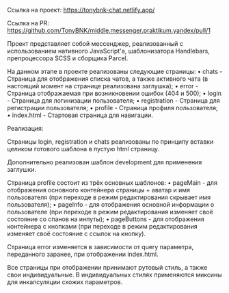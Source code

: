 Ссылка на проект: https://tonybnk-chat.netlify.app/

Ссылка на PR: https://github.com/TonyBNK/middle.messenger.praktikum.yandex/pull/1

Проект представляет собой мессенджер, реализованный с использованием нативного
JavaScript'а, шаблонизатора Handlebars, препроцессора SCSS и сборщика Parcel.


На данном этапе в проекте реализованы следующие страницы:
• chats - Страница для отображения списка чатов, а также активного чата (в
настоящий момент на странице реализована заглушка);
• error - Страница отображаемая при возникновении ошибок (404 и 500);
• login - Страница для логинизации пользователя;
• registration - Страница для регистрации пользователя;
• profile - Страница профиля пользователя;
• index.html - Стартовая страница для навигации.


Реализация:

Страницы login, registration и chats реализованы по принципу вставки целиком готового
шаблона в пустую html страницу.

Дополнительно реализован шаблон development для применения заглушки.

Страница profile состоит из трёх основных шаблонов:
• pageMain - для отображения основного контейнера страницы + аватар и имя пользователя
(при переходе в режим редактирования скрывает имя пользователя);
• pageInfo - для отображения основной информации о пользователе (при переходе в
режим редактирования изменяет своё состояние со спанов на инпуты);
• pageButtons - для отображения контейнера с кнопками (при переходе в
режим редактирования изменяет своё состояние с ссылок на кнопку).

Страница error изменяется в зависимости от query параметра, переданного заранее,
при отображении index.html.

Все страницы при отображении принимают рутовый стиль, а также свои индивидуальные.
В индивидуальных стилях применяются миксины для инкапсуляции схожих параметров.
